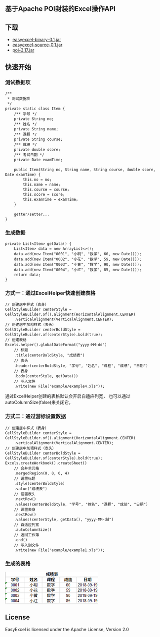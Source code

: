 ## 基于Apache POI封装的Excel操作API
## 下载
- [easyexcel-binary-0.1.jar](https://raw.githubusercontent.com/ffpy/EasyExcel/master/downloads/easyexcel-binary-0.1.jar)
- [easyexcel-source-0.1.jar](https://raw.githubusercontent.com/ffpy/EasyExcel/master/downloads/easyexcel-source-0.1.jar)
- [poi-3.17.jar](https://raw.githubusercontent.com/ffpy/EasyExcel/master/downloads/poi-3.17.jar)

## 快速开始
### 测试数据项
```
/**
 * 测试数据项
 */
private static class Item {
    /** 学号 */
    private String no;
    /** 姓名 */
    private String name;
    /** 课程 */
    private String course;
    /** 成绩 */
    private double score;
    /** 考试日期 */
    private Date examTime;

    public Item(String no, String name, String course, double score, Date examTime) {
        this.no = no;
        this.name = name;
        this.course = course;
        this.score = score;
        this.examTime = examTime;
    }

    getter/setter...
}
```

### 生成数据
```
private List<Item> getData() {
    List<Item> data = new ArrayList<>();
    data.add(new Item("0001", "小明", "数学", 60, new Date()));
    data.add(new Item("0002", "小花", "数学", 59, new Date()));
    data.add(new Item("0003", "小黄", "数学", 90, new Date()));
    data.add(new Item("0004", "小红", "数学", 85, new Date()));
    return data;
}
```

### 方式一：通过ExcelHelper快速创建表格
```
// 创建居中样式（表身）
CellStyleBuilder centerStyle = CellStyleBuilder.of().alignment(HorizontalAlignment.CENTER)
	.verticalAlignment(VerticalAlignment.CENTER);
// 创建居中加粗样式（表头）
CellStyleBuilder centerBoldStyle = CellStyleBuilder.of(centerStyle).bold(true);
// 创建表格
Excels.helper().globalDateFormat("yyyy-MM-dd")
	// 标题
	.title(centerBoldStyle, "成绩表")
	// 表头
	.header(centerBoldStyle, "学号", "姓名", "课程", "成绩", "日期")
	// 表身
	.body(centerStyle, getData())
	// 写入文件
	.write(new File("example/example4.xls"));
```
通过ExcelHelper创建的表格默认会开启自适应列宽，
也可以通过autoColumnSize(false)来关闭它。

### 方式二：通过游标设置数据
```
// 创建居中样式（表身）
CellStyleBuilder centerStyle = CellStyleBuilder.of().alignment(HorizontalAlignment.CENTER)
	.verticalAlignment(VerticalAlignment.CENTER);
// 创建居中加粗样式（表头）
CellStyleBuilder centerBoldStyle = CellStyleBuilder.of(centerStyle).bold(true);
Excels.createWorkbook().createSheet()
	// 合并单元格
	.mergedRegion(0, 0, 0, 4)
	// 设置标题
	.style(centerBoldStyle)
	.value("成绩表")
	// 设置表头
	.nextRow()
	.values(centerBoldStyle, "学号", "姓名", "课程", "成绩", "日期")
	// 设置表身
	.nextRow()
	.values(centerStyle, getData(), "yyyy-MM-dd")
	// 自适应列宽
	.autoColumnSize()
	// 返回工作簿
	.end()
	// 写入到文件
	.write(new File("example/example1.xls"));
```

### 生成的表格
![example](https://raw.githubusercontent.com/ffpy/EasyExcel/master/image/example.png)

## License
EasyExcel is licensed under the Apache License, Version 2.0 
